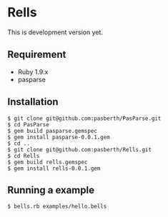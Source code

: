 # Rells

This is development version yet.

## Requirement

* Ruby 1.9.x
* pasparse

## Installation

    $ git clone git@github.com:pasberth/PasParse.git
    $ cd PasParse
    $ gem build pasparse.gemspec
    $ gem install pasparse-0.0.1.gem
    $ cd ..
    $ git clone git@github.com:pasberth/Rells.git
    $ cd Rells
    $ gem build rells.gemspec
    $ gem install rells-0.0.1.gem

## Running a example

    $ bells.rb examples/hello.bells